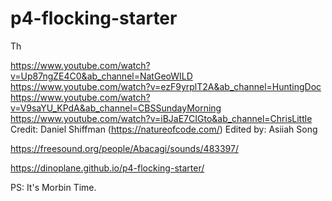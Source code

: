 # p4-flocking-starter

Th

https://www.youtube.com/watch?v=Up87ngZE4C0&ab_channel=NatGeoWILD
https://www.youtube.com/watch?v=ezF9yrplT2A&ab_channel=HuntingDoc
https://www.youtube.com/watch?v=V9saYU_KPdA&ab_channel=CBSSundayMorning
https://www.youtube.com/watch?v=iBJaE7CIGto&ab_channel=ChrisLittle
Credit: Daniel Shiffman (https://natureofcode.com/)
Edited by: Asiiah Song


https://freesound.org/people/Abacagi/sounds/483397/


https://dinoplane.github.io/p4-flocking-starter/

PS: It's Morbin Time.